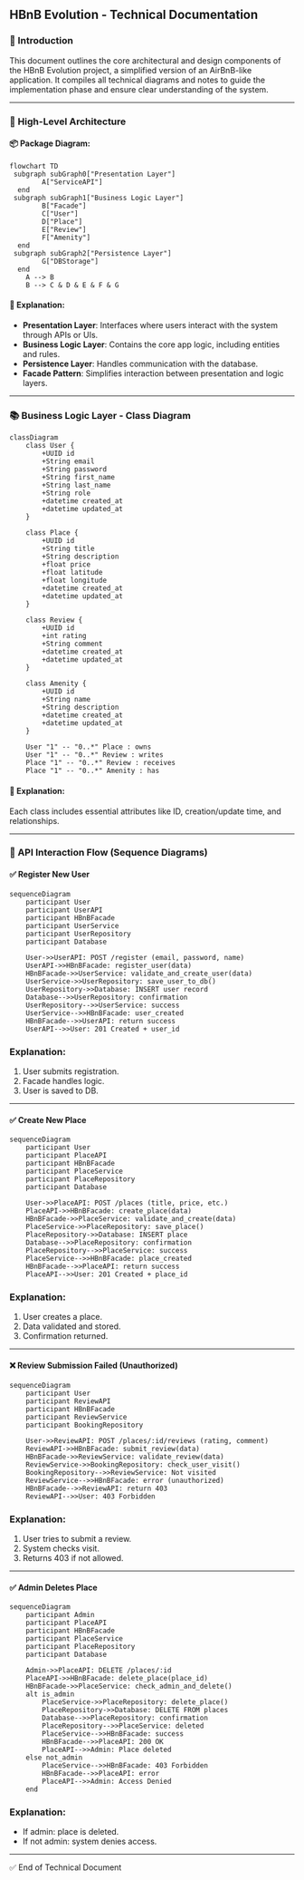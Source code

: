 ## HBnB Evolution - Technical Documentation

### 📌 Introduction

This document outlines the core architectural and design components of the HBnB Evolution project, a simplified version of an AirBnB-like application. It compiles all technical diagrams and notes to guide the implementation phase and ensure clear understanding of the system.

---

### 🧱 High-Level Architecture

#### 📦 Package Diagram:

```mermaid
flowchart TD
 subgraph subGraph0["Presentation Layer"]
        A["ServiceAPI"]
  end
 subgraph subGraph1["Business Logic Layer"]
        B["Facade"]
        C["User"]
        D["Place"]
        E["Review"]
        F["Amenity"]
  end
 subgraph subGraph2["Persistence Layer"]
        G["DBStorage"]
  end
    A --> B
    B --> C & D & E & F & G
```

#### 📝 Explanation:

* **Presentation Layer**: Interfaces where users interact with the system through APIs or UIs.
* **Business Logic Layer**: Contains the core app logic, including entities and rules.
* **Persistence Layer**: Handles communication with the database.
* **Facade Pattern**: Simplifies interaction between presentation and logic layers.

---

### 📚 Business Logic Layer - Class Diagram

```mermaid
classDiagram
    class User {
        +UUID id
        +String email
        +String password
        +String first_name
        +String last_name
        +String role
        +datetime created_at
        +datetime updated_at
    }

    class Place {
        +UUID id
        +String title
        +String description
        +float price
        +float latitude
        +float longitude
        +datetime created_at
        +datetime updated_at
    }

    class Review {
        +UUID id
        +int rating
        +String comment
        +datetime created_at
        +datetime updated_at
    }

    class Amenity {
        +UUID id
        +String name
        +String description
        +datetime created_at
        +datetime updated_at
    }

    User "1" -- "0..*" Place : owns
    User "1" -- "0..*" Review : writes
    Place "1" -- "0..*" Review : receives
    Place "1" -- "0..*" Amenity : has
```

#### 📝 Explanation:

Each class includes essential attributes like ID, creation/update time, and relationships.

---

### 🔁 API Interaction Flow (Sequence Diagrams)

#### ✅ Register New User

```mermaid
sequenceDiagram
    participant User
    participant UserAPI
    participant HBnBFacade
    participant UserService
    participant UserRepository
    participant Database

    User->>UserAPI: POST /register (email, password, name)
    UserAPI->>HBnBFacade: register_user(data)
    HBnBFacade->>UserService: validate_and_create_user(data)
    UserService->>UserRepository: save_user_to_db()
    UserRepository->>Database: INSERT user record
    Database-->>UserRepository: confirmation
    UserRepository-->>UserService: success
    UserService-->>HBnBFacade: user_created
    HBnBFacade-->>UserAPI: return success
    UserAPI-->>User: 201 Created + user_id
```

### Explanation:

1. User submits registration.
2. Facade handles logic.
3. User is saved to DB.

---

#### ✅ Create New Place

```mermaid
sequenceDiagram
    participant User
    participant PlaceAPI
    participant HBnBFacade
    participant PlaceService
    participant PlaceRepository
    participant Database

    User->>PlaceAPI: POST /places (title, price, etc.)
    PlaceAPI->>HBnBFacade: create_place(data)
    HBnBFacade->>PlaceService: validate_and_create(data)
    PlaceService->>PlaceRepository: save_place()
    PlaceRepository->>Database: INSERT place
    Database-->>PlaceRepository: confirmation
    PlaceRepository-->>PlaceService: success
    PlaceService-->>HBnBFacade: place_created
    HBnBFacade-->>PlaceAPI: return success
    PlaceAPI-->>User: 201 Created + place_id
```

### Explanation:

1. User creates a place.
2. Data validated and stored.
3. Confirmation returned.

---

#### ❌ Review Submission Failed (Unauthorized)

```mermaid
sequenceDiagram
    participant User
    participant ReviewAPI
    participant HBnBFacade
    participant ReviewService
    participant BookingRepository

    User->>ReviewAPI: POST /places/:id/reviews (rating, comment)
    ReviewAPI->>HBnBFacade: submit_review(data)
    HBnBFacade->>ReviewService: validate_review(data)
    ReviewService->>BookingRepository: check_user_visit()
    BookingRepository-->>ReviewService: Not visited
    ReviewService-->>HBnBFacade: error (unauthorized)
    HBnBFacade-->>ReviewAPI: return 403
    ReviewAPI-->>User: 403 Forbidden
```

### Explanation:

1. User tries to submit a review.
2. System checks visit.
3. Returns 403 if not allowed.

---

#### ✅ Admin Deletes Place

```mermaid
sequenceDiagram
    participant Admin
    participant PlaceAPI
    participant HBnBFacade
    participant PlaceService
    participant PlaceRepository
    participant Database

    Admin->>PlaceAPI: DELETE /places/:id
    PlaceAPI->>HBnBFacade: delete_place(place_id)
    HBnBFacade->>PlaceService: check_admin_and_delete()
    alt is_admin
        PlaceService->>PlaceRepository: delete_place()
        PlaceRepository->>Database: DELETE FROM places
        Database-->>PlaceRepository: confirmation
        PlaceRepository-->>PlaceService: deleted
        PlaceService-->>HBnBFacade: success
        HBnBFacade-->>PlaceAPI: 200 OK
        PlaceAPI-->>Admin: Place deleted
    else not_admin
        PlaceService-->>HBnBFacade: 403 Forbidden
        HBnBFacade-->>PlaceAPI: error
        PlaceAPI-->>Admin: Access Denied
    end
```

### Explanation:

* If admin: place is deleted.
* If not admin: system denies access.

---

✅ End of Technical Document

